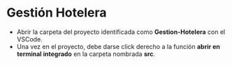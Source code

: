 # Gestión Hotelera

- Abrir la carpeta del proyecto identificada como **Gestion-Hotelera** con el VSCode. 
- Una vez en el proyecto, debe darse click derecho a la función **abrir en terminal integrado** en la carpeta nombrada **src**. 
